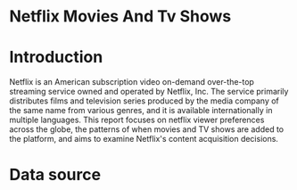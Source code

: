 # Netflix Movies And Tv Shows

# Introduction 

Netflix is an American subscription video on-demand over-the-top streaming service owned and operated by Netflix, Inc. The service primarily distributes films and television series produced by the media company of the same name from various genres, and it is available internationally in multiple languages.
This report focuses on netflix viewer preferences across the globe, the patterns of when movies and TV shows are added to the platform, and aims to examine Netflix's content acquisition decisions.

# Data source 
